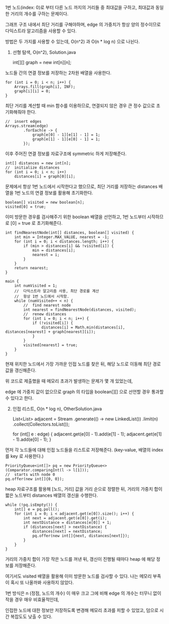1번 노드(index: 0)로 부터 다른 노드 까지의 거리들 중 최대값을 구하고, 최대값과 동일한 거리의 개수를 구하는 문제이다.

그래프 구조 내에서 최단 거리를 구해야하며, edge 의 가중치가 항상 양의 정수이므로 다익스트라 알고리즘을 사용할 수 있다.

방법은 두 가지를 사용할 수 있는데, O(n^2) 과 O(n * log n) 으로 나뉜다.

1. 선형 탐색, O(n^2), Solution.java


    int[][] graph = new int[n][n];    

노드들 간의 연결 정보를 저장하는 2차원 배열을 사용한다.

    for (int i = 0; i < n; i++) {
        Arrays.fill(graph[i], INF);
        graph[i][i] = 0;
    }

최단 거리를 계산할 때 min 함수를 이용하므로, 연결되지 않은 경우 큰 정수 값으로 초기화해줘야 한다.

    //  insert edges
    Arrays.stream(edge)
            .forEach(e -> {
                graph[e[0] - 1][e[1] - 1] = 1;
                graph[e[1] - 1][e[0] - 1] = 1;
            });

이후 주어진 연결 정보를 자료구조에 symmetric 하게 저장해준다.

    int[] distances = new int[n];
    //  initialize distances
    for (int i = 0; i < n; i++)
        distances[i] = graph[0][i];

문제에서 항상 1번 노드에서 시작한다고 했으므로, 최단 거리를 저장하는 distances 배열을 1번 노드의 연결 정보를 활용해 초기화한다.

    boolean[] visited = new boolean[n];
    visited[0] = true;

이미 방문한 경우를 검사해주기 위한 boolean 배열을 선언하고, 1번 노드부터 시작하므로 [0] = true 로 초기화해준다.

    int findNearestNode(int[] distances, boolean[] visited) {
        int min = Integer.MAX_VALUE, nearest = -1;
        for (int i = 0; i < distances.length; i++) {
            if (min > distances[i] && !visited[i]) {
                min = distances[i];
                nearest = i;
            }
        }
        return nearest;
    } 

    main {
        int numVisited = 1;
        //  다익스트라 알고리즘 사용, 최단 경로를 계산
        //  항상 1번 노드에서 시작함.
        while (numVisited++ < n) {
            //  find nearest node
            int nearest = findNearestNode(distances, visited);
            //  renew distances
            for (int i = 0; i < n; i++) {
                if (!visited[i]) {
                    distances[i] = Math.min(distances[i], distances[nearest] + graph[nearest][i]);
                }
            }
            visited[nearest] = true;
        }
    }

현재 위치한 노드에서 가장 가까운 인접 노드를 찾은 뒤, 해당 노드로 이동해 최단 경로 값을 갱신해준다.

위 코드로 제출했을 때 메모리 초과가 발생하는 문제가 몇 개 있었는데, 

edge 에 가중치 값이 없으므로 graph 의 타입을 boolean[][] 으로 선언할 경우 통과할 수 있다고 한다.

2. 인접 리스트, O(n * log n), OtherSolution.java

    
    List<List<Integer>> adjacent = Stream
            .generate(() -> new LinkedList<Integer>())
            .limit(n)
            .collect(Collectors.toList());

    for (int[] e : edge) {
        adjacent.get(e[0] - 1).add(e[1] - 1);
        adjacent.get(e[1] - 1).add(e[0] - 1);
    }

먼저 각 노드들에 대해 인접 노드들을 리스트로 저장해준다. (key-value, 배열의 index 를 key 로 사용한다.)

    PriorityQueue<int[]> pq = new PriorityQueue<>(Comparator.comparingInt(l -> l[1]));
    //  starts with node 0
    pq.offer(new int[]{0, 0});

heap 자료구조를 활용해 [노드, 거리] 값을 거리 순으로 정렬한 뒤, 거리의 가중치 합이 짧은 노드부터 distances 배열의 갱신을 수행한다.

    while (!pq.isEmpty()) {
        int[] e = pq.poll();
        for (int i = 0; i < adjacent.get(e[0]).size(); i++) {
            int next = adjacent.get(e[0]).get(i);
            int nextDistance = distances[e[0]] + 1;
            if (distances[next] > nextDistance) {
                distances[next] = nextDistance;
                pq.offer(new int[]{next, distances[next]});
            }
        }
    }

거리의 가중치 합이 가장 작은 노드를 꺼낸 뒤, 갱신이 진행될 때마다 heap 에 해당 정보를 저장해준다.

여기서도 visited 배열을 활용해 이미 방문한 노드를 검사할 수 있다. 나는 메모리 부족이 혹시 또 나올까봐 사용하지 않았다.

1번 방식은 n (정점, 노드의 개수) 이 매우 크고 그에 비해 edge 의 개수는 터무니 없이 작을 경우 매우 비효율적인데, 

인접한 노드에 대한 정보만 저장하도록 변경해 메모리 초과를 피할 수 있었고, 덤으로 시간 복잡도도 낮출 수 있다.